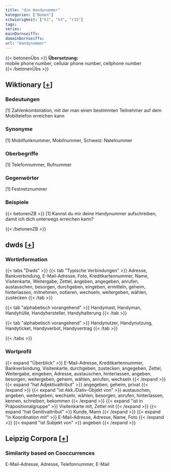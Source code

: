 ```yaml
---
title: "die Handynummer"
kategorien: ["Nomen"]
schwierigkeit: ["k1", "h3", "r15"]
tags:
series:
mainDornseiffs:
domainDornseiffs:
url: "Handynummer"
---
```


{{< betonenÜbs >}}
**Übersetzung:**  
mobile phone number, cellular phone number, cellphone number  
{{< /betonenÜbs >}}

## Wiktionary [[+](https://de.wiktionary.org/wiki/Handynummer)]

### Bedeutungen
[1] Zahlenkombination, mit der man einen bestimmten Teilnehmer auf dem Mobiltelefon erreichen kann  

### Synonyme
[1] Mobilfunknummer, Mobilnummer, Schweiz: Natelnummer  

### Oberbegriffe
[1] Telefonnummer, Rufnummer  

### Gegenwörter
[1] Festnetznummer  

### Beispiele
{{< betonenZB >}}
[1] Kannst du mir deine Handynummer aufschreiben, damit ich dich unterwegs erreichen kann?  

{{< /betonenZB >}}


## dwds [[+](https://www.dwds.de/wb/Handynummer)]

### Wortinformation
{{< tabs "Dwds" >}}
{{< tab "Typische Verbindungen" >}}
Adresse, Bankverbindung, E-Mail-Adresse, Foto, Kreditkartennummer, Name, Visitenkarte, Weitergabe, Zettel, angeben, angegeben, anrufen, austauschen, besorgen, durchgeben, eingeben, ermitteln, geheim, hinterlassen, mitnehmen, notieren, wechseln, weitergeben, wählen, zustecken
{{< /tab >}}

{{< tab "alphabetisch vorangehend" >}}
Handymast, Handyman, Handyhülle, Handyhersteller, Handyhalterung
{{< /tab >}}

{{< tab "alphabetisch vorangehend" >}}
Handynutzer, Handynutzung, Handyticket, Handyverbot, Handyvertrag
{{< /tab >}}

{{< /tabs >}}

### Wortprofil
{{< expand "Überblick" >}} E-Mail-Adresse, Kreditkartennummer, Bankverbindung, Visitenkarte, durchgeben, zustecken, angegeben, Zettel, Weitergabe, eingeben, Adresse, austauschen, hinterlassen, angeben, besorgen, weitergeben, geheim, wählen, anrufen, wechseln {{< /expand >}}
{{< expand "hat Adjektivattribut" >}} angegeben, geheim, privat {{< /expand >}}
{{< expand "ist Akk./Dativ-Objekt von" >}} austauschen, angeben, weitergeben, wechseln, wählen, besorgen, anrufen, hinterlassen, kennen, schreiben, bekommen {{< /expand >}}
{{< expand "ist in Präpositionalgruppe" >}} Visitenkarte mit, Zettel mit {{< /expand >}}
{{< expand "hat Genitivattribut" >}} Kunde, Mann {{< /expand >}}
{{< expand "in Koordination mit" >}} E-Mail-Adresse, Adresse, Name, Foto {{< /expand >}}
{{< expand "ist Subjekt von" >}} angeben {{< /expand >}}

## Leipzig Corpora [[+](https://corpora.uni-leipzig.de/en/res?word=Handynummer&corpusId=deu_newscrawl-public_2018)]


### Similarity based on Cooccurrences
E-Mail-Adresse, Adresse, Telefonnummer, E-Mail

